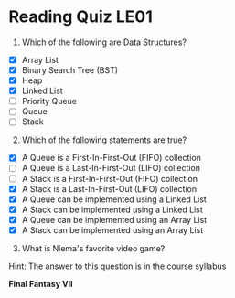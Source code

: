 # Reading Quiz LE01

1. Which of the following are Data Structures?
- [x] Array List
- [x] Binary Search Tree (BST)
- [x] Heap
- [x] Linked List
- [ ] Priority Queue
- [ ] Queue
- [ ] Stack

2. Which of the following statements are true?

- [x] A Queue is a First-In-First-Out (FIFO) collection
- [ ] A Queue is a Last-In-First-Out (LIFO) collection
- [ ] A Stack is a First-In-First-Out (FIFO) collection
- [x] A Stack is a Last-In-First-Out (LIFO) collection
- [x] A Queue can be implemented using a Linked List
- [x] A Stack can be implemented using a Linked List
- [x] A Queue can be implemented using an Array List
- [x] A Stack can be implemented using an Array List

3. What is Niema's favorite video game?

Hint: The answer to this question is in the course syllabus

**Final Fantasy VII**